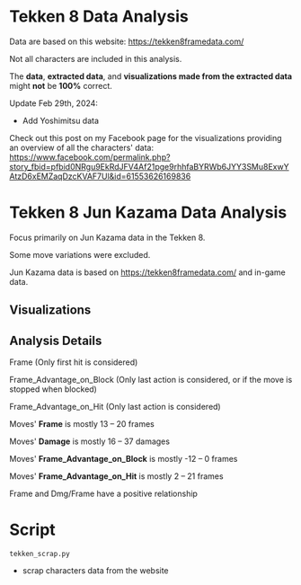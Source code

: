 # Tekken 8 Data Analysis
Data are based on this website: https://tekken8framedata.com/     

Not all characters are included in this analysis.    

The **data**, **extracted data**, and **visualizations made from the extracted data** might **not** be **100%** correct.

Update Feb 29th, 2024:
- Add Yoshimitsu data

Check out this post on my Facebook page for the visualizations providing an overview of all the characters' data:    
https://www.facebook.com/permalink.php?story_fbid=pfbid0NRgu9EkRdJFV4Af21pge9rhhfaBYRWb6JYY3SMu8ExwYAtzD6xEMZaqDzcKVAF7Ul&id=61553626169836  

# Tekken 8 Jun Kazama Data Analysis
Focus primarily on Jun Kazama data in the Tekken 8.   

Some move variations were excluded.

Jun Kazama data is based on https://tekken8framedata.com/ and in-game data. 

## Visualizations

## Analysis Details
Frame (Only first hit is considered)

Frame_Advantage_on_Block (Only last action is considered, or if the move is stopped when blocked)

Frame_Advantage_on_Hit (Only last action is considered)

Moves' **Frame** is mostly 13 – 20 frames

Moves' **Damage** is mostly 16 – 37 damages

Moves' **Frame_Advantage_on_Block** is mostly -12 – 0 frames

Moves' **Frame_Advantage_on_Hit** is mostly 2 – 21 frames

Frame and Dmg/Frame have a positive relationship



# Script
```tekken_scrap.py```
- scrap characters data from the website